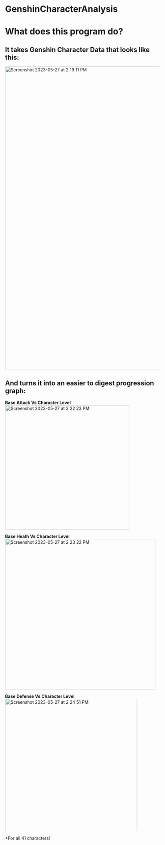 # GenshinCharacterAnalysis

# What does this program do?

## It takes Genshin Character Data that looks like this:
<img width="987" alt="Screenshot 2023-05-27 at 2 19 11 PM" src="https://github.com/JJoeyIssa/GenshinCharacterAnalysis/assets/97713154/84656dec-be9c-465f-a4ba-87fc54463a1d">

## And turns it into an easier to digest progression graph:

__Base Attack Vs Character Level__
<img width="404" alt="Screenshot 2023-05-27 at 2 22 23 PM" src="https://github.com/JJoeyIssa/GenshinCharacterAnalysis/assets/97713154/8129743b-fac8-4db9-81ce-1d299816108c">

__Base Heath Vs Character Level__
<img width="489" alt="Screenshot 2023-05-27 at 2 23 22 PM" src="https://github.com/JJoeyIssa/GenshinCharacterAnalysis/assets/97713154/be889944-7c1c-4a36-9d31-9c54becc1ac0">

__Base Defense Vs Character Level__
<img width="430" alt="Screenshot 2023-05-27 at 2 24 51 PM" src="https://github.com/JJoeyIssa/GenshinCharacterAnalysis/assets/97713154/bf8b8d5a-5498-47fb-a696-51f158ba2d4e">

*For all 41 characters!
